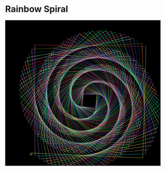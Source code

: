 <h1>Rainbow Spiral</h1>
<img src="https://github.com/Jordanff/TurtleArtDesign/blob/master/Screen%20Shot%202017-11-07%20at%206.53.27%20PM.png"></img>

